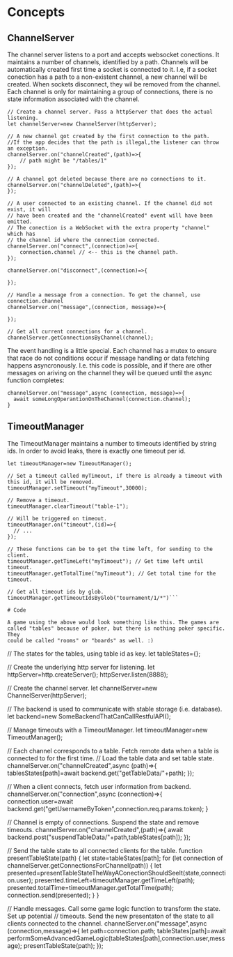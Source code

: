 # Concepts

## ChannelServer

The channel server listens to a port and accepts websocket conections. It maintains a number of channels, identified by a path. 
Channels will be automatically created first time a socket is connected to it. I.e, if a socket conection has a path to a non-existent channel,
a new channel will be created. When sockets disconnect, they wil be removed from the channel. Each channel is only for maintaining a group of connections,
there is no state information associated with the channel.

```
// Create a channel server. Pass a httpServer that does the actual listening.
let channelServer=new ChannelServer(httpServer);

// A new channel got created by the first connection to the path.
//If the app decides that the path is illegal,the listener can throw an exception.
channelServer.on("channelCreated",(path)=>{
	// path might be "/tables/1"
});

// A channel got deleted because there are no connections to it.
channelServer.on("channelDeleted",(path)=>{
});

// A user connected to an existing channel. If the channel did not exist, it will 
// have been created and the "channelCreated" event will have been emitted.
// The conection is a WebSocket with the extra property "channel" which has
// the channel id where the connection connected.
channelServer.on("connect",(connection)=>{
	connection.channel // <-- this is the channel path.
});

channelServer.on("disconnect",(connection)=>{

});

// Handle a message from a connection. To get the channel, use connection.channel
channelServer.on("message",(connection, message)=>{

});

// Get all current connections for a channel.
channelServer.getConnectionsByChannel(channel);
```

The event handling is a little special. Each channel has a mutex to ensure that race do not conditions occur if message
handling or data fetching happens asyncronously. I.e. this code is possible, and if there are other messages
on ariving on the channel they will be queued until the async function completes:

```
channelServer.on("message",async (connection, message)=>{
  await someLongOperantionOnTheChannel(connection.channel);
}
```

## TimeoutManager

The TimeoutManager maintains a number to timeouts identified by string ids. In order to avoid leaks, there is exactly one timeout per id.

```
let timeoutManager=new TimeoutManager();

// Set a timeout called myTimeout, if there is already a timeout with this id, it will be removed.
timeoutManager.setTimeout("myTimeout",30000);

// Remove a timeout.
timeoutManager.clearTimeout("table-1");

// Will be triggered on timeout.
timeoutManager.on("timeout",(id)=>{
  // ...
});

// These functions can be to get the time left, for sending to the client.
timeoutManager.getTimeLeft("myTimoeut"); // Get time left until timeout.
timeoutManager.getTotalTime("myTimeout"); // Get total time for the timeout.

// Get all timeout ids by glob.
timeoutManager.getTimeoutIdsByGlob("tournament/1/*")```

# Code

A game using the above would look something like this. The games are called "tables" because of poker, but there is nothing poker specific. They
could be called "rooms" or "boards" as well. :)

```
// The states for the tables, using table id as key.
let tableStates={};

// Create the underlying http server for listening.
let httpServer=http.createServer();
httpServer.listen(8888);

// Create the channel server.
let channelServer=new ChannelServer(httpServer);

// The backend is used to communicate with stable storage (i.e. database).
let backend=new SomeBackendThatCanCallRestfulAPI();

// Manage timeouts with a TimeoutManager.
let timeoutManager=new TimeoutManager();

// Each channel corresponds to a table. Fetch remote data when a table is connected to for the first time.
// Load the table data and set table state.
channelServer.on("channelCreated",async (path)=>{
  tablesStates[path]=await backend.get("getTableData/"+path);
});

// When a client connects, fetch user information from backend.
channelServer.on("connection",async (connection)=>{
  connection.user=await backend.get("getUsernameByToken",connection.req.params.token);
}

// Channel is empty of connections. Suspend the state and remove timeouts.
channelServer.on("channelCreated",(path)=>{
  await backend.post("suspendTableData/"+path,tableStates[path]);
});

// Send the table state to all connected clients for the table.
function presentTableState(path) {
  let state=tableStates[path];
  for (let connection of channelServer.getConnectionsForChannel(path)) {
    let presented=presentTableStateTheWayAConectionShouldSeeIt(state,connection.user);
    presented.timeLeft=timeoutManager.getTimeLeft(path);
    presented.totalTime=timeoutManager.getTotalTime(path);
    connection.send(presented);
  }
}

// Handle messages. Call some game logic function to transform the state. Set up potential
// timeouts. Send the new presentaton of the state to all clients connected to the channel.
channelServer.on("message",async (connection,message)=>{
  let path=connection.path;
  tableStates[path]=await performSomeAdvancedGameLogic(tableStates[path],connection.user,message);
  presentTableState(path);
});
